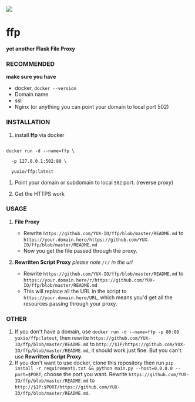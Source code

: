 ![](https://img.shields.io/badge/language-python-blue.svg)

# ffp
**yet another Flask File Proxy**

### RECOMMENDED

**make sure you have**

- docker, `docker --version`
- Domain name
- ssl
- Nginx (or anything you can point your domain to local port 502)

### INSTALLATION

1. install **ffp** via docker 

```shell

docker run -d --name=ffp \

  -p 127.0.0.1:502:80 \

  yuxio/ffp:latest

```

1. Point your domain or subdomain to local `502` port. (reverse proxy)

2. Get the HTTPS work

### USAGE

1. **File Proxy**
   - Rewrite `https://github.com/YUX-IO/ffp/blob/master/README.md` to `https://your.domain.here/https://github.com/YUX-IO/ffp/blob/master/README.md`
   - Now you get the file passed through the proxy.

2. **Rewritten Script Proxy**          *please note `/r/` in the url*
   - Rewrite `https://github.com/YUX-IO/ffp/blob/master/README.md` to `https://your.domain.here/r/https://github.com/YUX-IO/ffp/blob/master/README.md`
   - This will replace all the URL in the script to `https://your.domain.here/URL`, which means you'd get all the resources passing through your proxy.

### OTHER

1. If you don't have a domain, use `docker run -d --name=ffp -p 80:80 yuxio/ffp:latest`, then rewrite `https://github.com/YUX-IO/ffp/blob/master/README.md` to `http://$IP/https://github.com/YUX-IO/ffp/blob/master/README.md`, it should work just fine. But you can't use **Rewritten Script Proxy**.
2. If you don't want to use docker, clone this repository then run `pip install -r requirements.txt && python main.py --host=0.0.0.0 --port=$PORT`, choose the port you want. Rewrite `https://github.com/YUX-IO/ffp/blob/master/README.md` to `http://$IP:$PORT/https://github.com/YUX-IO/ffp/blob/master/README.md`.

